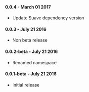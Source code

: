 #### 0.0.4 - March 01 2017
* Update Suave dependency version
#### 0.0.3 - July 21 2016
* Non beta release
#### 0.0.2-beta - July 21 2016
* Renamed namespace
#### 0.0.1-beta - July 21 2016
* Initial release
